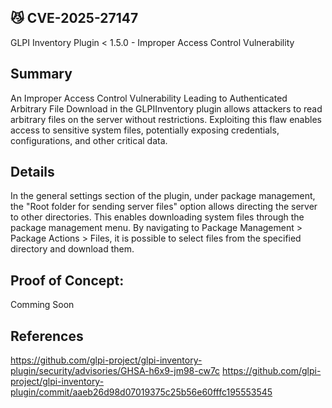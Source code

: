 ## 😼 CVE-2025-27147

GLPI Inventory Plugin	< 1.5.0 - Improper Access Control Vulnerability


## Summary
An Improper Access Control Vulnerability Leading to Authenticated Arbitrary File Download in the GLPIInventory plugin allows attackers to read arbitrary files on the server without restrictions. Exploiting this flaw enables access to sensitive system files, potentially exposing credentials, configurations, and other critical data.

##  Details
In the general settings section of the plugin, under package management, the "Root folder for sending server files" option allows directing the server to other directories. This enables downloading system files through the package management menu. By navigating to Package Management > Package Actions > Files, it is possible to select files from the specified directory and download them.

## Proof of Concept:

Comming Soon

## References
https://github.com/glpi-project/glpi-inventory-plugin/security/advisories/GHSA-h6x9-jm98-cw7c
https://github.com/glpi-project/glpi-inventory-plugin/commit/aaeb26d98d07019375c25b56e60fffc195553545


